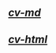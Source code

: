 ## ***[cv-md](https://bada774.github.io/rsschool-cv/cv)***

## ***[cv-html](https://bada774.github.io/rsschool-cv/)***
